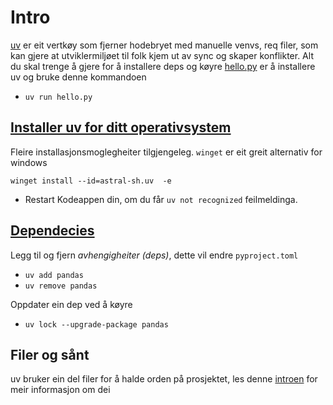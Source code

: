 # Intro

[uv](https://docs.astral.sh/uv/) er eit vertkøy som fjerner hodebryet med manuelle venvs, req filer, som kan gjere at utviklermiljøet til folk kjem ut av sync og skaper konflikter.
Alt du skal trenge å gjere for å installere deps og køyre [hello.py](../hello.py) er å installere uv og bruke denne kommandoen 
- `uv run hello.py`

## [Installer uv for ditt operativsystem ](https://docs.astral.sh/uv/getting-started/installation/)
  
Fleire installasjonsmoglegheiter tilgjengeleg. `winget` er eit greit alternativ for windows

`winget install --id=astral-sh.uv  -e`

- Restart Kodeappen din, om du får `uv not recognized` feilmeldinga.

## [Dependecies](https://docs.astral.sh/uv/concepts/projects/dependencies/)

Legg til og fjern *avhengigheiter (deps)*, dette vil endre `pyproject.toml`

- `uv add pandas`
- `uv remove pandas`

Oppdater ein dep ved å køyre
- `uv lock --upgrade-package pandas`

## Filer og sånt

uv bruker ein del filer for å halde orden på prosjektet, 
les denne [introen](https://docs.astral.sh/uv/concepts/projects/layout/) for meir informasjon om dei